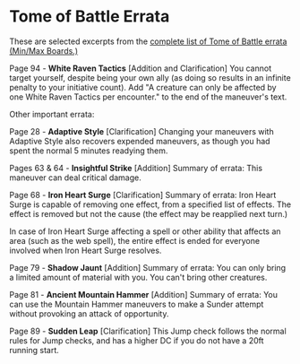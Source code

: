# Tome of Battle Errata

These are selected excerpts from the [complete list of Tome of Battle errata (Min/Max Boards.)
](http://www.minmaxboards.com/index.php?topic=335.0)

Page 94 - **White Raven Tactics** [Addition and Clarification]
You cannot target yourself, despite being your own ally (as doing so results in an infinite penalty to your initiative count). Add "A creature can only be affected by one White Raven Tactics per encounter." to the end of the maneuver's text.

Other important errata:

Page 28 - **Adaptive Style** [Clarification]
Changing your maneuvers with Adaptive Style also recovers expended maneuvers, as though you had spent the normal 5 minutes readying them.

Pages 63 & 64 - **Insightful Strike** [Addition]
Summary of errata: This maneuver can deal critical damage.

Page 68 - **Iron Heart Surge** [Clarification]
Summary of errata: Iron Heart Surge is capable of removing one effect, from a specified list of effects. The effect is removed but not the cause (the effect may be reapplied next turn.)

In case of Iron Heart Surge affecting a spell or other ability that affects an area (such as the web spell), the entire effect is ended for everyone involved when Iron Heart Surge resolves.

Page 79 - **Shadow Jaunt** [Addition]
Summary of errata: You can only bring a limited amount of material with you. You can't bring other creatures.

Page 81 - **Ancient Mountain Hammer** [Addition]
Summary of errata: You can use the Mountain Hammer maneuvers to make a Sunder attempt without provoking an attack of opportunity.

Page 89 - **Sudden Leap** [Clarification]
This Jump check follows the normal rules for Jump checks, and has a higher DC if you do not have a 20ft running start.